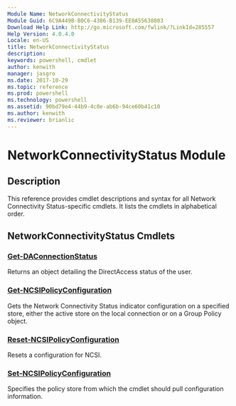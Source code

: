 ```yaml
---
Module Name: NetworkConnectivityStatus
Module Guid: 6C9A449B-B0C6-4386-B139-EE0A55638803
Download Help Link: http://go.microsoft.com/fwlink/?LinkId=285557
Help Version: 4.0.4.0
Locale: en-US
title: NetworkConnectivityStatus
description: 
keywords: powershell, cmdlet
author: kenwith
manager: jasgro
ms.date: 2017-10-29
ms.topic: reference
ms.prod: powershell
ms.technology: powershell
ms.assetid: 90bd79e4-44b9-4c0e-ab6b-94ce60b41c10
ms.author: kenwith
ms.reviewer: brianlic
---
```


# NetworkConnectivityStatus Module
## Description
This reference provides cmdlet descriptions and syntax for all Network Connectivity Status-specific cmdlets. It lists the cmdlets in alphabetical order.

## NetworkConnectivityStatus Cmdlets
### [Get-DAConnectionStatus](./Get-DAConnectionStatus.md)
Returns an object detailing the DirectAccess status of the user.

### [Get-NCSIPolicyConfiguration](./Get-NCSIPolicyConfiguration.md)
Gets the Network Connectivity Status indicator configuration on a specified store, either the active store on the local connection or on a Group Policy object.

### [Reset-NCSIPolicyConfiguration](./Reset-NCSIPolicyConfiguration.md)
Resets a configuration for NCSI.

### [Set-NCSIPolicyConfiguration](./Set-NCSIPolicyConfiguration.md)
Specifies the policy store from which the cmdlet should pull configuration information.

